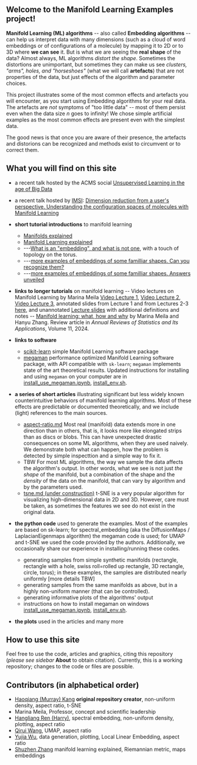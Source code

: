 ## Welcome to the Manifold Learning Examples project! 

**Manifold Learning (ML) algorithms** -- also called **Embedding algorithms** -- can help us interpret data with many dimensions (such as a cloud of word embeddings or of configurations of a molecule) by mapping it to 2D or to 3D where **we can see** it. But is what we are seeing the **real shape** of the data? Almost always, ML algorithms *distort the shape*. Sometimes the distortions are unimportant, but sometimes they can make us see *clusters, "arms", holes, and "horseshoes"* (what we will call **artefacts**) that are not properties of the data, but just effects of the algorithm and parameter choices. 

This project illustrates some of the most common effects and artefacts you will encounter, as you start using Embedding algorithms for your  real data. The artefacts are *not* symptoms of "too little data" -- most of them persist even when the data size _n_ goes to infinity! We chose simple artificial examples as the most common effects are present even with the simplest data. 

The good news is that once you are aware of their presence, the artefacts and distorions can be recognized and methods exist to circumvent or to correct them. 

## What you will find on this site
* a recent talk hosted by the ACMS social [Unsupervised Learning in the age of Big Data](research-overview-ACMS23.pdf)
* a recent talk hosted by [IMSI](https://www.imsi.institute/activities/data-driven-materials-informatics/learning-collective-variables-and-coarse-grained-models/): [Dimension reduction from a user's perspective. Understanding the configuration spaces of molecules with Manifold Learning](Talks/mani-w3imsi24.pdf)

* **short tutorial introductions** to manifold learning
     -  [Manifolds explained](manifolds-explained.md)
     -  [Manifold Learning explained](manifold-learning-explained.md)
     -  ---[What is an "embedding", and what is not one](smooth-embedding.md), with a touch of topology on the torus.
     -  ---[more examples of embeddings of some familliar shapes. Can you recognize them?](maps-anon.md)
     -  ---[more examples of embeddings of some familliar shapes. Answers unveiled](maps-embeddings.md)
     
* **links to longer tutorials** on manifold learning
    -- Video lectures on Manifold Learning by Marina Meila [Video Lecture 1](http://www.fields.utoronto.ca/talks/tutorial-Manifold-Learning-real-data-0), [Video Lecture 2](http://www.fields.utoronto.ca/talks/tutorial-Manifold-Learning-real-data-1), [Video Lecture 3](http://www.fields.utoronto.ca/talks/tutorial-Manifold-Learning-real-data-2), annotated slides from Lecture 1 and from Lectures 2-3 [here](https://sites.stat.washington.edu/mmp/classes.html), and unannotated [Lecture slides](https://sites.stat.washington.edu/mmp/Talks/mani-fields22-notes.pdf) with additional definitions and notes
    -- [Manifold learning: what, how and why](https://www.annualreviews.org/content/journals/10.1146/annurev-statistics-040522-115238) by Marina Meila and Hanyu Zhang. Review article in *Annual Reviews of Statistics and Its Applications*, Volume 11, 2024. 

* **links to software**
     * [scikit-learn](https://scikit-learn.org) simple Manifold Learning software package
     * [megaman](mmp2.github.io/megaman/) performance optimized Manifold Learning software package, with API compatible with `sk-learn`; `megaman` implements state of the art theoretical results. Updated instructions for installing and using `megaman` on your computer are in [install_use_megaman.ipynb](install_use_megaman.ipynb), [install_env.sh](install_env.sh).
* **a series of short articles** illustrating significant but less widely known counterintuitive behaviors of manifold learning algorithms. Most of these effects are predictable or documented theoretically, and we include (light) references to the main sources. 
  * [aspect-ratio.md](aspect-ratio.md)  Most real (manifold) data  extends more in one direction than in others, that is, it looks more like elongated strips than as discs or blobs. This can have unexpected drastic consequences on some ML algorithms, when they are used naively. We demonstrate both what can happen, how the problem is detected by simple inspecttion and a simple way to fix it.
  * TBW For most ML algorithms, the way we sample the data affects the algorithm's output. In other words, what we see is not just _the shape_ of the manifold, but a combination of the shape and the _density_ of the data on the manifold, that can vary by algorithm and by the parameters used. 
  * [tsne.md (under construction)](tsne.md) t-SNE is a very popular algorithm for visualizing high-dimensional data in 2D and 3D. However, care must be taken, as sometimes the features we see do not exist in the original data. 

* **the python code** used to generate the examples. Most of the examples are based on sk-learn; for spectral_embedding (aka the DiffusionMaps / LaplacianEigenmaps algorithm) the megaman code is used; for UMAP and t-SNE we used the code provided by the authors. Additionally, we occasionally share our experience in installing/running these codes. 
  * generating samples from simple synthetic manifolds (rectangle, rectangle with a hole, swiss roll=rolled up rectangle, 3D rectangle, circle, torus); in these examples, the samples are distributed nearly uniformly [more details TBW] 
  * generating samples from the same manifolds as above, but in a highly non-uniform manner (that can be controlled). 
  * generating informative plots of the algorithms' output
  * instructions on how to install megaman on windows [install_use_megaman.ipynb](install_use_megaman.ipynb), [install_env.sh](install_env.sh).

* **the plots** used in the articles and many more

## How to use this site 
Feel free to use the code, articles and graphics, citing this repository (_please see sidebar_ **About** to obtain citation). Currently, this is a working repository; changes to the code or files are possible.

## Contributors (in alphabetical order)
* [Haoqiang (Murray) Kang](https://github.com/mk322) **original repository creator**, non-uniform density, aspect ratio, t-SNE
* Marina Meila, Professor, concept and scientific leadership
* [Hangliang Ren (Harry)](https://github.com/Harryahh), spectral embedding, non-uniform density, plotting, aspect ratio
* [Qirui Wang](https://github.com/Typhoeus-Wang), UMAP, aspect ratio
* [Yujia Wu](https://github.com/yujiaw3-1933467), data generation, plotting, Local Linear Embedding, aspect ratio
* [Shuzhen Zhang](https://stat.uw.edu/people/shuzhen-zhang) manifold learning explained, Riemannian metric, maps embeddings



